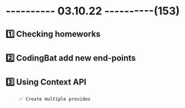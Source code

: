 # ---------- 03.10.22 ----------(153)

## 1️⃣ Checking homeworks

## 2️⃣ CodingBat add new end-points

## 3️⃣ Using Context API

         ✅ Create multiple provides
